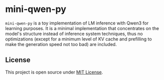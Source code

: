 # mini-qwen-py

`mini-qwen-py` is a toy implementation of LM inference with Qwen3 for learning
purposes. It is a minimal implementation that concentrates on the model's
structure instead of inference system techniques, thus no optimizations (except
for a minimum level of KV cache and prefilling to make the generation speed not
too bad) are included.

## License

This project is open source under [MIT License](./LICENSE).
